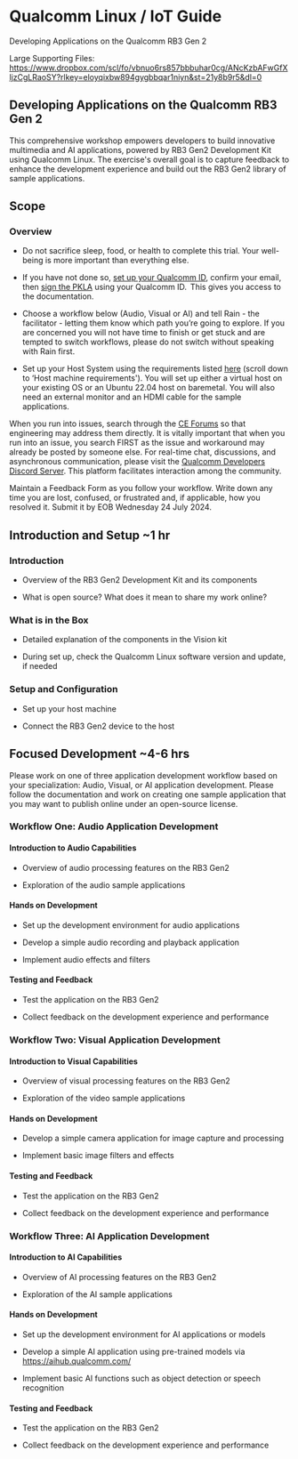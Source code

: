 # Qualcomm Linux / IoT Guide  
Developing Applications on the Qualcomm RB3 Gen 2 

Large Supporting Files: https://www.dropbox.com/scl/fo/vbnuo6rs857bbbuhar0cg/ANcKzbAFwGfXljzCgLRaoSY?rlkey=eloyqixbw894gygbbqar1niyn&st=21y8b9r5&dl=0

## Developing Applications on the Qualcomm RB3 Gen 2  

This comprehensive workshop empowers developers to build innovative multimedia and AI applications, powered by RB3 Gen2 Development Kit using Qualcomm Linux. The exercise's overall goal is to capture feedback to enhance the development experience and build out the RB3 Gen2 library of sample applications.   

## Scope 
### Overview 

- Do not sacrifice sleep, food, or health to complete this trial. Your well-being is more important than everything else.   

- If you have not done so, [set up your Qualcomm ID](https://myaccount.qualcomm.com/signup), confirm your email, then [sign the PKLA](https://qualcomm.com/agreements) using your Qualcomm ID.  This gives you access to the documentation. 

- Choose a workflow below (Audio, Visual or AI) and tell Rain - the facilitator - letting them know which path you’re going to explore. If you are concerned you will not have time to finish or get stuck and are tempted to switch workflows, please do not switch without speaking with Rain first.  

- Set up your Host System using the requirements listed [here](https://docs.qualcomm.com/bundle/resource/topics/80-70014-254/github_workflow_unregistered_users.html?product=1601111740013072) (scroll down to ‘Host machine requirements'). You will set up either a virtual host on your existing OS or an Ubuntu 22.04 host on baremetal. You will also need an external monitor and an HDMI cable for the sample applications.  

When you run into issues, search through the [CE Forums](https://mysupport.qualcomm.com/supportforums/s/) so that engineering may address them directly. It is vitally important that when you run into an issue, you search FIRST as the issue and workaround may already be posted by someone else. For real-time chat, discussions, and asynchronous communication, please visit the [Qualcomm Developers Discord Server](https://discord.gg/x4EWK6K6). This platform facilitates interaction among the community. 

Maintain a Feedback Form as you follow your workflow. Write down any time you are lost, confused, or frustrated and, if applicable, how you resolved it. Submit it by EOB Wednesday 24 July 2024.  

## Introduction and Setup ~1 hr  

### Introduction  

- Overview of the RB3 Gen2 Development Kit and its components  

- What is open source? What does it mean to share my work online?  

### What is in the Box  

- Detailed explanation of the components in the Vision kit  

- During set up, check the Qualcomm Linux software version and update, if needed 

### Setup and Configuration  

- Set up your host machine 

- Connect the RB3 Gen2 device to the host  

## Focused Development ~4-6 hrs  

Please work on one of three application development workflow based on your specialization: Audio, Visual, or AI application development. Please follow the documentation and work on creating one sample application that you may want to publish online under an open-source license.  

### Workflow One: Audio Application Development   

#### Introduction to Audio Capabilities  

- Overview of audio processing features on the RB3 Gen2  

- Exploration of the audio sample applications  

#### Hands on Development  

- Set up the development environment for audio applications  

- Develop a simple audio recording and playback application  

- Implement audio effects and filters  

#### Testing and Feedback  

- Test the application on the RB3 Gen2  

- Collect feedback on the development experience and performance  

### Workflow Two: Visual Application Development  

#### Introduction to Visual Capabilities  

- Overview of visual processing features on the RB3 Gen2  

- Exploration of the video sample applications  

#### Hands on Development  

- Develop a simple camera application for image capture and processing  

- Implement basic image filters and effects  

#### Testing and Feedback  

- Test the application on the RB3 Gen2  

- Collect feedback on the development experience and performance  

### Workflow Three: AI Application Development  

#### Introduction to AI Capabilities  

- Overview of AI processing features on the RB3 Gen2  

- Exploration of the AI sample applications  

#### Hands on Development  

- Set up the development environment for AI applications or models  

- Develop a simple AI application using pre-trained models via https://aihub.qualcomm.com/

- Implement basic AI functions such as object detection or speech recognition  

#### Testing and Feedback  

- Test the application on the RB3 Gen2  

- Collect feedback on the development experience and performance  
